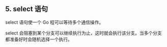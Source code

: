 ## 5. select 语句

select 语句使一个 Go 程可以等待多个通信操作。
      
select 会阻塞到某个分支可以继续执行为止，这时就会执行该分支。当多个分支都准备好时会随机选择一个执行。